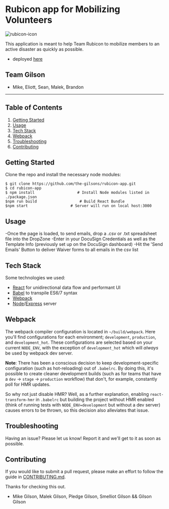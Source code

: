 # Rubicon app for Mobilizing Volunteers
![rubicon-icon](client/public/assets/X.png)

This application is meant to help Team Rubicon to mobilize members to an active disaster as quickly as possible.

- deployed [here](https://gilson.herokuapp.com)

## Team Gilson
- Mike, Eliott, Sean, Malek, Brandon


---

Table of Contents
-----------------
1. [Getting Started](#getting-started)
2. [Usage](#usage)
3. [Tech Stack](#tech-stack)
4. [Webpack](#webpack)
5. [Troubleshooting](#troubleshooting)
6. [Contributing](#contributing)


Getting Started 
---------------
Clone the repo and install the necessary node modules:

```shell
$ git clone https://github.com/the-gilsons/rubicon-app.git
$ cd rubicon-app
$ npm install                   # Install Node modules listed in ./package.json
$npm run build                   # Build React Bundle
$npm start                   # Server will run on local host:3000
```

Usage
-----
-Once the page is loaded, to send emails, drop a .csv or .txt spreadsheet file into the DropZone
-Enter in your DocuSign Credentials as well as the Template Info (previously set up on the DocuSign dashboard)
-Hit the 'Send Emails' Button to deliver Waiver forms to all emails in the csv list

Tech Stack
----------
Some technologies we used:
  * [React](https://facebook.github.io/react/) for unidirectional data flow and performant UI
  * [Babel](https://babeljs.io/) to transpile ES6/7 syntax
  * [Webpack](https://webpack.github.io/)
  * [Node](https://nodejs.org/en/)/[Express](http://expressjs.com/en/index.html) server


Webpack
-------

The webpack compiler configuration is located in `~/build/webpack`. Here you'll find configurations for each environment; `development`, `production`, and `development_hot`. These configurations are selected based on your current `NODE_ENV`, with the exception of `development_hot` which will _always_ be used by webpack dev server.

**Note**: There has been a conscious decision to keep development-specific configuration (such as hot-reloading) out of `.babelrc`. By doing this, it's possible to create cleaner development builds (such as for teams that have a `dev` -> `stage` -> `production` workflow) that don't, for example, constantly poll for HMR updates.

So why not just disable HMR? Well, as a further explanation, enabling `react-transform-hmr` in `.babelrc` but building the project without HMR enabled (think of running tests with `NODE_ENV=development` but without a dev server) causes errors to be thrown, so this decision also alleviates that issue.

Troubleshooting
---------------

Having an issue? Please let us know! Report it and we'll get to it as soon as possible.

Contributing
------------

If you would like to submit a pull request, please make an effort to follow the guide in [CONTRIBUTING.md](CONTRIBUTING.md).


Thanks for checking this out.

- Mike Gilson, Malek Gilson, Pledge Gilson, Smelliot Gilson && Gilson Gilson





